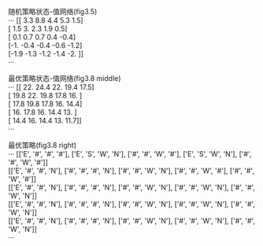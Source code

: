随机策略状态-值网络(fig3.5)  
···
[[ 3.3  8.8  4.4  5.3  1.5]  
 [ 1.5  3.   2.3  1.9  0.5]  
 [ 0.1  0.7  0.7  0.4 -0.4]  
 [-1.  -0.4 -0.4 -0.6 -1.2]  
 [-1.9 -1.3 -1.2 -1.4 -2. ]]  
···

最优策略状态-值网络(fig3.8 middle)  
···
[[ 22.   24.4  22.   19.4  17.5]  
 [ 19.8  22.   19.8  17.8  16. ]  
 [ 17.8  19.8  17.8  16.   14.4]  
 [ 16.   17.8  16.   14.4  13. ]  
 [ 14.4  16.   14.4  13.   11.7]]  
···

最优策略(fig3.8 right)  
···
[['E', '#', '#', '#'], ['E', 'S', 'W', 'N'], ['#', '#', 'W', '#'], ['E', 'S', 'W', 'N'], ['#', '#', 'W', '#']]  
[['E', '#', '#', 'N'], ['#', '#', '#', 'N'], ['#', '#', 'W', 'N'], ['#', '#', 'W', '#'], ['#', '#', 'W', '#']]  
[['E', '#', '#', 'N'], ['#', '#', '#', 'N'], ['#', '#', 'W', 'N'], ['#', '#', 'W', 'N'], ['#', '#', 'W', 'N']]  
[['E', '#', '#', 'N'], ['#', '#', '#', 'N'], ['#', '#', 'W', 'N'], ['#', '#', 'W', 'N'], ['#', '#', 'W', 'N']]  
[['E', '#', '#', 'N'], ['#', '#', '#', 'N'], ['#', '#', 'W', 'N'], ['#', '#', 'W', 'N'], ['#', '#', 'W', 'N']]  
···
